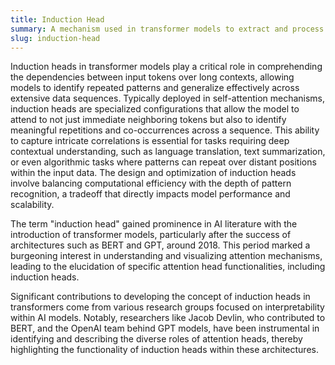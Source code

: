 ```yaml
---
title: Induction Head
summary: A mechanism used in transformer models to extract and process specific patterns and dependencies from input data.
slug: induction-head
---
```


Induction heads in transformer models play a critical role in comprehending the dependencies between input tokens over long contexts, allowing models to identify repeated patterns and generalize effectively across extensive data sequences. Typically deployed in self-attention mechanisms, induction heads are specialized configurations that allow the model to attend to not just immediate neighboring tokens but also to identify meaningful repetitions and co-occurrences across a sequence. This ability to capture intricate correlations is essential for tasks requiring deep contextual understanding, such as language translation, text summarization, or even algorithmic tasks where patterns can repeat over distant positions within the input data. The design and optimization of induction heads involve balancing computational efficiency with the depth of pattern recognition, a tradeoff that directly impacts model performance and scalability.

The term "induction head" gained prominence in AI literature with the introduction of transformer models, particularly after the success of architectures such as BERT and GPT, around 2018. This period marked a burgeoning interest in understanding and visualizing attention mechanisms, leading to the elucidation of specific attention head functionalities, including induction heads.

Significant contributions to developing the concept of induction heads in transformers come from various research groups focused on interpretability within AI models. Notably, researchers like Jacob Devlin, who contributed to BERT, and the OpenAI team behind GPT models, have been instrumental in identifying and describing the diverse roles of attention heads, thereby highlighting the functionality of induction heads within these architectures.